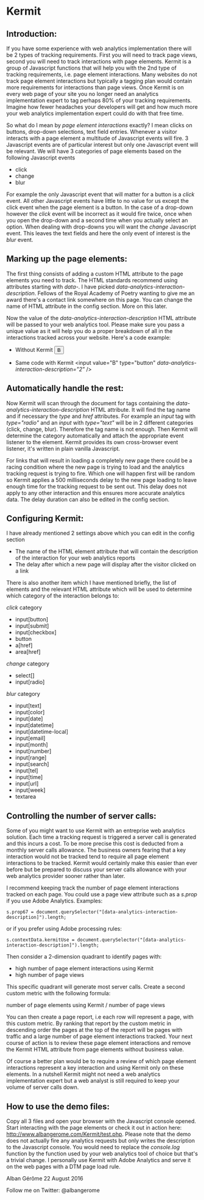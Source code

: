 Kermit
======

Introduction:
-------------

If you have some experience with web analytics implementation there will be 2 types of tracking requirements. First you will need to track page views, second you will need to track interactions with page elements. Kermit is a group of Javascript functions that will help you with the 2nd type of tracking requirements, i.e. page element interactions. Many websites do not track page element interactions but typically a tagging plan would contain more requirements for interactions than page views. Once Kermit is on every web page of your site you no longer need an analytics implementation expert to tag perhaps 80% of your tracking requirements. Imagine how fewer headaches your developers will get and how much more your web analytics implementation expert could do with that free time.

So what do I mean by _page element interactions_ exactly? I mean clicks on buttons, drop-down selections, text field entries. Whenever a visitor interacts with a page element a multitude of Javascript events will fire. 3 Javascript events are of particular interest but only one Javascript event will be relevant. We will have 3 categories of page elements based on the following Javascript events

* click
* change
* blur

For example the only Javascript event that will matter for a button is a _click_ event. All other Javascript events have little to no value for us except the click event when the page element is a button. In the case of a drop-down however the _click_ event will be incorrect as it would fire twice, once when you open the drop-down and a second time when you actually select an option. When dealing with drop-downs you will want the _change_ Javascript event. This leaves the text fields and here the only event of interest is the _blur_ event.

Marking up the page elements:
-----------------------------

The first thing consists of adding a custom HTML attribute to the page elements you need to track. The HTML standards recommend using attributes starting with _data-_. I have picked _data-analytics-interaction-description_. Fellows of the Royal Academy of Poetry wanting to give me an award there's a contact link somewhere on this page. You can change the name of HTML attribute in the config section. More on this later.

Now the value of the _data-analytics-interaction-description_ HTML attribute will be passed to your web analytics tool. Please make sure you pass a unique value as it will help you do a proper breakdown of all in the interactions tracked across your website. Here's a code example:

* Without Kermit
    <input value="B" type="button" />

* Same code with Kermit
    <input value="B" type="button" _data-analytics-interaction-description="2"_ />

Automatically handle the rest:
------------------------------

Now Kermit will scan through the document for tags containing the _data-analytics-interaction-description_ HTML attribute. It will find the tag name and if necessary the _type_ and _href_ attributes. For example an _input_ tag with _type="radio"_ and an _input_ with _type="text"_ will be in 2 different categories (click, change, blur). Therefore the tag name is not enough. Then Kermit will determine the category automatically and attach the appropriate event listener to the element. Kermit provides its own cross-browser event listener, it's written in plain vanilla Javascript.

For links that will result in loading a completely new page there could be a racing condition where the new page is trying to load and the analytics tracking request is trying to fire. Which one will happen first will be random so Kermit applies a 500 milliseconds delay to the new page loading to leave enough time for the tracking request to be sent out. This delay does not apply to any other interaction and this ensures more accurate analytics data. The delay duration can also be edited in the config section.

Configuring Kermit:
-------------------

I have already mentioned 2 settings above which you can edit in the config section

* The name of the HTML element attribute that will contain the description of the interaction for your web analytics reports
* The delay after which a new page will display after the visitor clicked on a link

There is also another item which I have mentioned briefly, the list of elements and the relevant HTML attribute which will be used to determine which category of the interaction belongs to:

_click_ category
* input[button]
* input[submit]
* input[checkbox]
* button
* a[href]
* area[href]

_change_ category
* select[]
* input[radio]

_blur_ category
* input[text]
* input[color]
* input[date]
* input[datetime]
* input[datetime-local]
* input[email]
* input[month]
* input[number]
* input[range]
* input[search]
* input[tel]
* input[time]
* input[url]
* input[week]
* textarea

Controlling the number of server calls:
---------------------------------------

Some of you might want to use Kermit with an entreprise web analytics solution. Each time a tracking request is triggered a server call is generated and this incurs a cost. To be more precise this cost is deducted from a monthly server calls allowance. The business owners fearing that a key interaction would not be tracked tend to require all page element interactions to be tracked. Kermit would certainly make this easier than ever before but be prepared to discuss your server calls allowance with your web analytics provider sooner rather than later.

I recommend keeping track the number of page element interactions tracked on each page. You could use a page view attribute such as a _s.prop_ if you use Adobe Analytics. Examples:

    s.prop67 = document.querySelector("[data-analytics-interaction-description]").length;

or if you prefer using Adobe processing rules:    

    s.contextData.kermitUse = document.querySelector("[data-analytics-interaction-description]").length;

Then consider a 2-dimension quadrant to identify pages with:

* high number of page element interactions using Kermit
* high number of page views

This specific quadrant will generate most server calls. Create a second custom metric with the following formula:

number of page elements using Kermit / number of page views

You can then create a page report, i.e each row will represent a page, with this custom metric. By ranking that report by the custom metric in descending order the pages at the top of the report will be pages with traffic and a large number of page element interactions tracked. Your next course of action is to review these page element interactions and remove the Kermit HTML attribute from page elements without business value.

Of course a better plan would be to require a review of which page element interactions represent a key interaction and using Kermit only on these elements. In a nutshell Kermit might not need a web analytics implementation expert but a web analyst is still required to keep your volume of server calls down.

How to use the demo files:
--------------------------

Copy all 3 files and open your browser with the Javascript console opened. Start interacting with the page elements or check it out in action here: http://www.albangerome.com/Kermit/test.php. Please note that the demo does not actually fire any analytics requests but only writes the description to the Javascript console. You would need to replace the _console.log_ function by the function used by your web analytics tool of choice but that's a trivial change. I personally use Kermit with Adobe Analytics and serve it on the web pages with a DTM page load rule.

Alban Gérôme
22 August 2016

Follow me on Twitter: @albangerome